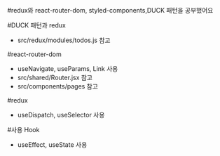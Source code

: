 #redux와 react-router-dom, styled-components,DUCK 패턴을 공부했어요

#DUCK 패턴과 redux

- src/redux/modules/todos.js 참고

#react-router-dom

- useNavigate, useParams, Link 사용
- src/shared/Router.jsx 참고
- src/components/pages 참고

#redux

- useDispatch, useSelector 사용

#사용 Hook

- useEffect, useState 사용
